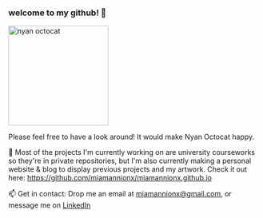### welcome to my github! 👋 

<!--
**miamannionx/miamannionx** is a ✨ _special_ ✨ repository because its `README.md` (this file) appears on your GitHub profile.

Here are some ideas to get you started:

- 🔭 I’m currently working on ...
- 🌱 I’m currently learning ...
- 👯 I’m looking to collaborate on ...
- 🤔 I’m looking for help with ...
- 💬 Ask me about ...
- 📫 How to reach me: ...
- 😄 Pronouns: ...
- ⚡ Fun fact: ...

![2d8ee815146390d567706f2c7b5c2916](https://user-images.githubusercontent.com/48482025/165952913-e881eab8-d120-43d4-bdb8-f105a7d20dc3.gif )
-->

<img src="https://user-images.githubusercontent.com/48482025/165952913-e881eab8-d120-43d4-bdb8-f105a7d20dc3.gif" alt="nyan octocat" width="200"/>

Please feel free to have a look around! It would make Nyan Octocat happy.

🔭 Most of the projects I'm currently working on are university courseworks so they're in private repositories, but I'm also currently making a personal website & blog to display previous projects and my artwork. Check it out here: https://github.com/miamannionx/miamannionx.github.io


📫 Get in contact:
  Drop me an email at miamannionx@gmail.com, or message me on [LinkedIn](https://www.linkedin.com/in/mia-mannion-a854241a6/)
